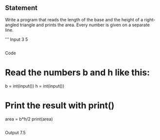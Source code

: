 ## Statement
Write a program that reads the length of the base and the height of a right-angled triangle and prints the area. Every number is given on a separate line.
	
'''
Input
3
5
```
```
Code
# Read the numbers b and h like this:
b = int(input())
h = int(input())
# Print the result with print()
area = b*h/2
print(area)
```
```
Output
7.5
```
